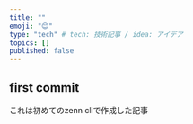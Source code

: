 ```yaml
---
title: ""
emoji: "😊"
type: "tech" # tech: 技術記事 / idea: アイデア
topics: []
published: false
---
```



## first commit 


これは初めてのzenn cliで作成した記事

